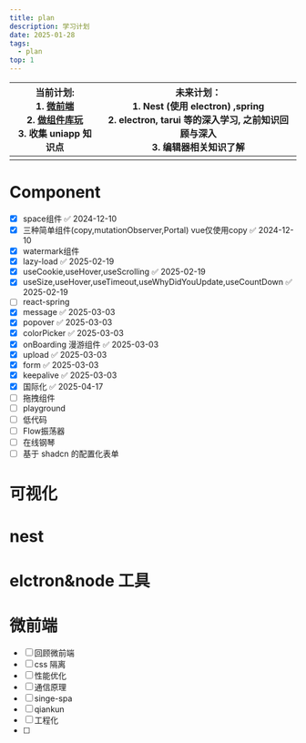 ```yaml
---
title: plan
description: 学习计划
date: 2025-01-28
tags:
  - plan
top: 1
---
```



| 当前计划:<br>1. [微前端](#plan微前端)<br>2. [做组件库玩](#planReact)<br>3. 收集 uniapp 知识点 | 未来计划：<br>1. Nest (使用 electron) ,spring<br>2. electron, tarui 等的深入学习, 之前知识回顾与深入<br>3. 编辑器相关知识了解 |
| ------------------------------------------------------------------------- | ---------------------------------------------------------------------------------------------- |
|                                                                           |                                                                                                |
# Component
- [x] space组件  ✅ 2024-12-10
- [x] 三种简单组件(copy,mutationObserver,Portal) vue仅使用copy  ✅ 2024-12-10
- [x] watermark组件
- [x] lazy-load ✅ 2025-02-19
- [x] useCookie,useHover,useScrolling ✅ 2025-02-19
- [x] useSize,useHover,useTimeout,useWhyDidYouUpdate,useCountDown ✅ 2025-02-19
- [ ] react-spring
- [x] message ✅ 2025-03-03
- [x] popover ✅ 2025-03-03
- [x] colorPicker ✅ 2025-03-03
- [x] onBoarding 漫游组件 ✅ 2025-03-03
- [x] upload ✅ 2025-03-03
- [x] form ✅ 2025-03-03
- [x] keepalive ✅ 2025-03-03
- [x] 国际化 ✅ 2025-04-17
- [ ] 拖拽组件
- [ ] playground
- [ ] 低代码
- [ ] Flow振荡器
- [ ] 在线钢琴
- [ ] 基于 shadcn 的配置化表单
# 可视化
# nest

# elctron&node 工具
# 微前端
- [ ] 回顾微前端
- [ ] css 隔离
- [ ] 性能优化
- [ ] 通信原理
- [ ] singe-spa
- [ ] qiankun
- [ ] 工程化
- [ ] 